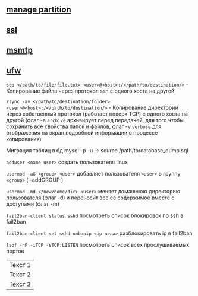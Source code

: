 ## [manage partition](https://github.com/Limewax163/help_unix/tree/main/manage_partition/README.md)

## [ssl](https://github.com/Limewax163/help_unix/tree/main/SSL/README.md)

## [msmtp](https://github.com/Limewax163/help_unix/tree/main/msmtp/README.md)

## [ufw](https://github.com/Limewax163/help_unix/tree/main/ufw/README.md)

`scp </path/to/file/file.txt> <user>@<host>:/</path/to/destination/>` - Копирование файлв через протокол ssh с одного хоста на другой

`rsync -av </path/to/destination/folder> <user>@<host>:/</path/to/destination/>` - Копирование директории через собственный протокол (работает поверх TCP) с одного хоста на другой (флаг -a `archive` архивирует перед передачей, для того чтобы сохранить все свойства папок и файлов, флаг -v `verbose` для отображения на экран подробной информации о процессе копирования)

Миграция таблиц в бд
mysql -p -u <user> <database> -> source /path/to/database_dump.sql

`adduser <name user>` создать пользователя linux

`usermod -aG <group> <user>` добавляет пользователя `<user>` в группу `<group>` ( -addGROUP )

`usermod -md </new/home/dir> <user>` меняет домашнюю директорию пользователя (флаг -d) и переносит все ее содержимое вместе с доступами (флаг -m)

`fail2ban-client status sshd` посмотреть список блокировок по ssh в fail2ban

`fail2ban-client set sshd unbanip <ip чела>` разблокировать ip в fail2ban

`lsof -nP -iTCP -sTCP:LISTEN` посмотреть список всех прослушиваемых портов

|            |
|------------|
| Текст 1    |
| Текст 2    |
| Текст 3    |
